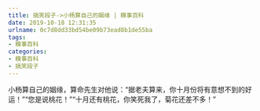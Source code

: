 ```yaml
---
title: 搞笑段子->小杨算自己的姻缘 | 糗事百科
date: 2019-10-18 12:31:35
urlname: 0c7d8dd33bd54be09b73ead8b1de55ba
tags: 
- 糗事百科
categories:
- 糗事百科
- 搞笑段子
---
```

小杨算自己的姻缘，算命先生对他说：“据老夫算来，你十月份将有意想不到的好运！”“您是说桃花！”“十月还有桃花，你笑死我了，菊花还差不多！”


